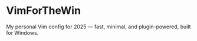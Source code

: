 # VimForTheWin

My personal Vim config for 2025 — fast, minimal, and plugin-powered, built for Windows.


